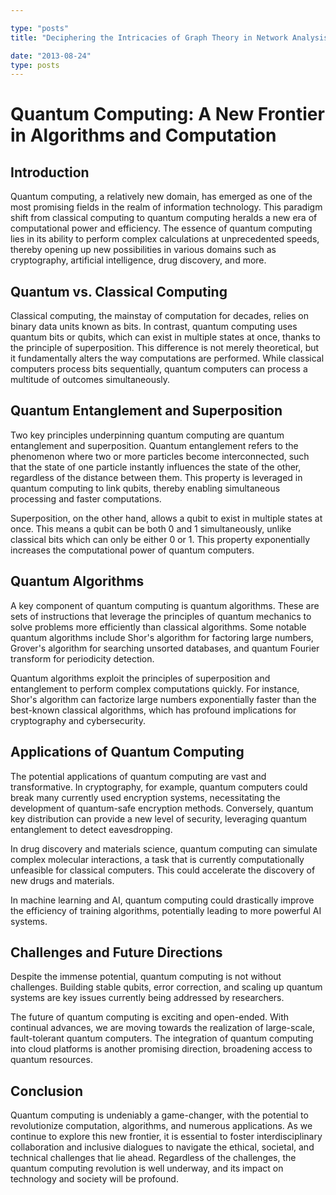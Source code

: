 ```yaml
---

type: "posts"
title: "Deciphering the Intricacies of Graph Theory in Network Analysis"

date: "2013-08-24"
type: posts
---
```



# Quantum Computing: A New Frontier in Algorithms and Computation

## Introduction

Quantum computing, a relatively new domain, has emerged as one of the most promising fields in the realm of information technology. This paradigm shift from classical computing to quantum computing heralds a new era of computational power and efficiency. The essence of quantum computing lies in its ability to perform complex calculations at unprecedented speeds, thereby opening up new possibilities in various domains such as cryptography, artificial intelligence, drug discovery, and more.

## Quantum vs. Classical Computing

Classical computing, the mainstay of computation for decades, relies on binary data units known as bits. In contrast, quantum computing uses quantum bits or qubits, which can exist in multiple states at once, thanks to the principle of superposition. This difference is not merely theoretical, but it fundamentally alters the way computations are performed. While classical computers process bits sequentially, quantum computers can process a multitude of outcomes simultaneously.

## Quantum Entanglement and Superposition

Two key principles underpinning quantum computing are quantum entanglement and superposition. Quantum entanglement refers to the phenomenon where two or more particles become interconnected, such that the state of one particle instantly influences the state of the other, regardless of the distance between them. This property is leveraged in quantum computing to link qubits, thereby enabling simultaneous processing and faster computations.

Superposition, on the other hand, allows a qubit to exist in multiple states at once. This means a qubit can be both 0 and 1 simultaneously, unlike classical bits which can only be either 0 or 1. This property exponentially increases the computational power of quantum computers.

## Quantum Algorithms

A key component of quantum computing is quantum algorithms. These are sets of instructions that leverage the principles of quantum mechanics to solve problems more efficiently than classical algorithms. Some notable quantum algorithms include Shor's algorithm for factoring large numbers, Grover's algorithm for searching unsorted databases, and quantum Fourier transform for periodicity detection.

Quantum algorithms exploit the principles of superposition and entanglement to perform complex computations quickly. For instance, Shor's algorithm can factorize large numbers exponentially faster than the best-known classical algorithms, which has profound implications for cryptography and cybersecurity.

## Applications of Quantum Computing

The potential applications of quantum computing are vast and transformative. In cryptography, for example, quantum computers could break many currently used encryption systems, necessitating the development of quantum-safe encryption methods. Conversely, quantum key distribution can provide a new level of security, leveraging quantum entanglement to detect eavesdropping.

In drug discovery and materials science, quantum computing can simulate complex molecular interactions, a task that is currently computationally unfeasible for classical computers. This could accelerate the discovery of new drugs and materials.

In machine learning and AI, quantum computing could drastically improve the efficiency of training algorithms, potentially leading to more powerful AI systems.

## Challenges and Future Directions

Despite the immense potential, quantum computing is not without challenges. Building stable qubits, error correction, and scaling up quantum systems are key issues currently being addressed by researchers.

The future of quantum computing is exciting and open-ended. With continual advances, we are moving towards the realization of large-scale, fault-tolerant quantum computers. The integration of quantum computing into cloud platforms is another promising direction, broadening access to quantum resources.

## Conclusion

Quantum computing is undeniably a game-changer, with the potential to revolutionize computation, algorithms, and numerous applications. As we continue to explore this new frontier, it is essential to foster interdisciplinary collaboration and inclusive dialogues to navigate the ethical, societal, and technical challenges that lie ahead. Regardless of the challenges, the quantum computing revolution is well underway, and its impact on technology and society will be profound.
